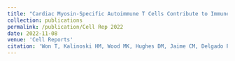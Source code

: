 ```yaml
---
title: "Cardiac Myosin-Specific Autoimmune T Cells Contribute to Immune Checkpoint Inhibitor-Associated Myocarditis"
collection: publications
permalink: /publication/Cell Rep 2022
date: 2022-11-08
venue: 'Cell Reports'
citation: 'Won T, Kalinoski HM, Wood MK, Hughes DM, Jaime CM, Delgado P, Talor MV, <b>Lasrado, N.</b>, Reddy J, Čiháková D. 2020. Cardiac myosin-specific autoimmune T cells contribute to immune-checkpoint-inhibitor-associated myocarditis. <a href="https://www.cell.com/cell-reports/fulltext/S2211-1247(22)01480-2">https://www.cell.com/cell-reports/fulltext/S2211-1247(22)01480-2</a>'
---
```


